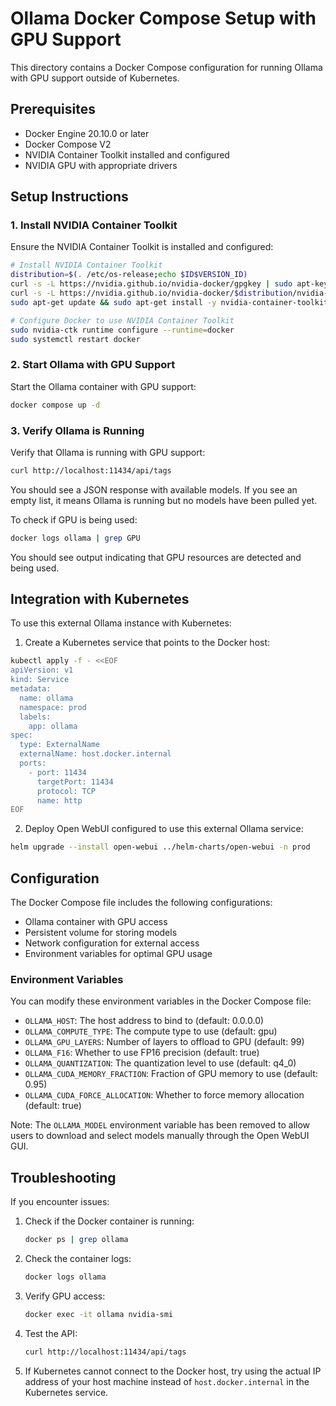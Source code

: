 # Ollama Docker Compose Setup with GPU Support

This directory contains a Docker Compose configuration for running Ollama with GPU support outside of Kubernetes.

## Prerequisites

- Docker Engine 20.10.0 or later
- Docker Compose V2
- NVIDIA Container Toolkit installed and configured
- NVIDIA GPU with appropriate drivers

## Setup Instructions

### 1. Install NVIDIA Container Toolkit

Ensure the NVIDIA Container Toolkit is installed and configured:

```bash
# Install NVIDIA Container Toolkit
distribution=$(. /etc/os-release;echo $ID$VERSION_ID)
curl -s -L https://nvidia.github.io/nvidia-docker/gpgkey | sudo apt-key add -
curl -s -L https://nvidia.github.io/nvidia-docker/$distribution/nvidia-docker.list | sudo tee /etc/apt/sources.list.d/nvidia-docker.list
sudo apt-get update && sudo apt-get install -y nvidia-container-toolkit

# Configure Docker to use NVIDIA Container Toolkit
sudo nvidia-ctk runtime configure --runtime=docker
sudo systemctl restart docker
```

### 2. Start Ollama with GPU Support

Start the Ollama container with GPU support:

```bash
docker compose up -d
```

### 3. Verify Ollama is Running

Verify that Ollama is running with GPU support:

```bash
curl http://localhost:11434/api/tags
```

You should see a JSON response with available models. If you see an empty list, it means Ollama is running but no models have been pulled yet.

To check if GPU is being used:

```bash
docker logs ollama | grep GPU
```

You should see output indicating that GPU resources are detected and being used.

## Integration with Kubernetes

To use this external Ollama instance with Kubernetes:

1. Create a Kubernetes service that points to the Docker host:

```bash
kubectl apply -f - <<EOF
apiVersion: v1
kind: Service
metadata:
  name: ollama
  namespace: prod
  labels:
    app: ollama
spec:
  type: ExternalName
  externalName: host.docker.internal
  ports:
    - port: 11434
      targetPort: 11434
      protocol: TCP
      name: http
EOF
```

2. Deploy Open WebUI configured to use this external Ollama service:

```bash
helm upgrade --install open-webui ../helm-charts/open-webui -n prod
```

## Configuration

The Docker Compose file includes the following configurations:

- Ollama container with GPU access
- Persistent volume for storing models
- Network configuration for external access
- Environment variables for optimal GPU usage

### Environment Variables

You can modify these environment variables in the Docker Compose file:

- `OLLAMA_HOST`: The host address to bind to (default: 0.0.0.0)
- `OLLAMA_COMPUTE_TYPE`: The compute type to use (default: gpu)
- `OLLAMA_GPU_LAYERS`: Number of layers to offload to GPU (default: 99)
- `OLLAMA_F16`: Whether to use FP16 precision (default: true)
- `OLLAMA_QUANTIZATION`: The quantization level to use (default: q4_0)
- `OLLAMA_CUDA_MEMORY_FRACTION`: Fraction of GPU memory to use (default: 0.95)
- `OLLAMA_CUDA_FORCE_ALLOCATION`: Whether to force memory allocation (default: true)

Note: The `OLLAMA_MODEL` environment variable has been removed to allow users to download and select models manually through the Open WebUI GUI.

## Troubleshooting

If you encounter issues:

1. Check if the Docker container is running:
   ```bash
   docker ps | grep ollama
   ```

2. Check the container logs:
   ```bash
   docker logs ollama
   ```

3. Verify GPU access:
   ```bash
   docker exec -it ollama nvidia-smi
   ```

4. Test the API:
   ```bash
   curl http://localhost:11434/api/tags
   ```

5. If Kubernetes cannot connect to the Docker host, try using the actual IP address of your host machine instead of `host.docker.internal` in the Kubernetes service.